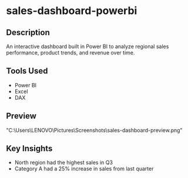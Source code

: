 # sales-dashboard-powerbi

## Description
An interactive dashboard built in Power BI to analyze regional sales performance, product trends, and revenue over time.

## Tools Used
- Power BI
- Excel
- DAX

## Preview
"C:\Users\LENOVO\Pictures\Screenshots\sales-dashboard-preview.png"

## Key Insights
- North region had the highest sales in Q3
- Category A had a 25% increase in sales from last quarter
